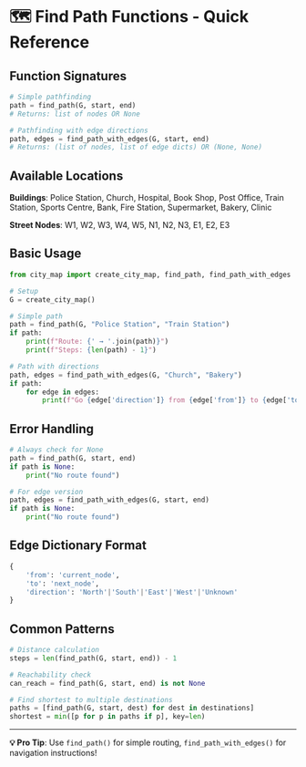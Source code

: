 # 🗺️ Find Path Functions - Quick Reference

## Function Signatures

```python
# Simple pathfinding
path = find_path(G, start, end)
# Returns: list of nodes OR None

# Pathfinding with edge directions  
path, edges = find_path_with_edges(G, start, end)
# Returns: (list of nodes, list of edge dicts) OR (None, None)
```

## Available Locations

**Buildings**: Police Station, Church, Hospital, Book Shop, Post Office, Train Station, Sports Centre, Bank, Fire Station, Supermarket, Bakery, Clinic

**Street Nodes**: W1, W2, W3, W4, W5, N1, N2, N3, E1, E2, E3

## Basic Usage

```python
from city_map import create_city_map, find_path, find_path_with_edges

# Setup
G = create_city_map()

# Simple path
path = find_path(G, "Police Station", "Train Station")
if path:
    print(f"Route: {' → '.join(path)}")
    print(f"Steps: {len(path) - 1}")

# Path with directions
path, edges = find_path_with_edges(G, "Church", "Bakery")
if path:
    for edge in edges:
        print(f"Go {edge['direction']} from {edge['from']} to {edge['to']}")
```

## Error Handling

```python
# Always check for None
path = find_path(G, start, end)
if path is None:
    print("No route found")

# For edge version
path, edges = find_path_with_edges(G, start, end)
if path is None:
    print("No route found")
```

## Edge Dictionary Format

```python
{
    'from': 'current_node',
    'to': 'next_node',
    'direction': 'North'|'South'|'East'|'West'|'Unknown'
}
```

## Common Patterns

```python
# Distance calculation
steps = len(find_path(G, start, end)) - 1

# Reachability check
can_reach = find_path(G, start, end) is not None

# Find shortest to multiple destinations
paths = [find_path(G, start, dest) for dest in destinations]
shortest = min([p for p in paths if p], key=len)
```

---
**💡 Pro Tip**: Use `find_path()` for simple routing, `find_path_with_edges()` for navigation instructions!
